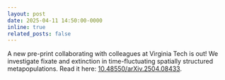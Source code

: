 ```yaml
---
layout: post
date: 2025-04-11 14:50:00-0000
inline: true
related_posts: false
---
```


A new pre-print collaborating with colleagues at Virginia Tech is out! We investigate fixate and extinction in time-fluctuating spatially structured metapopulations. Read it here: [10.48550/arXiv.2504.08433](https://doi.org/10.48550/arXiv.2504.08433).
